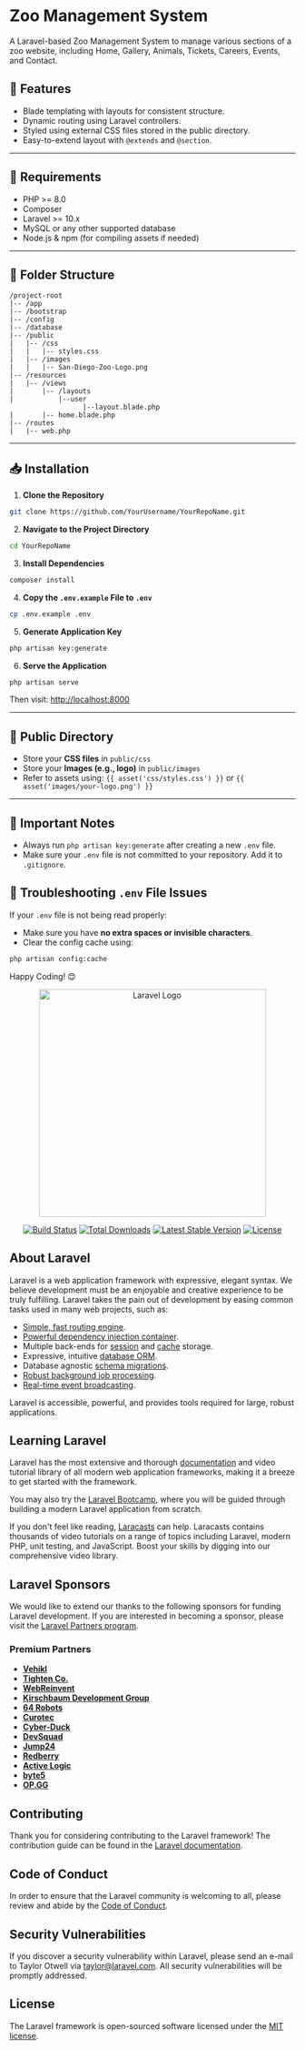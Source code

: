 # Zoo Management System

A Laravel-based Zoo Management System to manage various sections of a zoo website, including Home, Gallery, Animals, Tickets, Careers, Events, and Contact.

## 🚀 Features
- Blade templating with layouts for consistent structure.
- Dynamic routing using Laravel controllers.
- Styled using external CSS files stored in the public directory.
- Easy-to-extend layout with `@extends` and `@section`.

---

## 📌 Requirements
- PHP >= 8.0
- Composer
- Laravel >= 10.x
- MySQL or any other supported database
- Node.js & npm (for compiling assets if needed)

---

## 📂 Folder Structure
```
/project-root
|-- /app
|-- /bootstrap
|-- /config
|-- /database
|-- /public
|   |-- /css
|   |   |-- styles.css
|   |-- /images
|   |   |-- San-Diego-Zoo-Logo.png
|-- /resources
|   |-- /views
|       |-- /layouts
|           |--user
                  |--layout.blade.php
|       |-- home.blade.php
|-- /routes
|   |-- web.php
```

---

## 📥 Installation
1. **Clone the Repository**
```bash
git clone https://github.com/YourUsername/YourRepoName.git
```

2. **Navigate to the Project Directory**
```bash
cd YourRepoName
```

3. **Install Dependencies**
```bash
composer install
```

4. **Copy the `.env.example` File to `.env`**
```bash
cp .env.example .env
```

5. **Generate Application Key**
```bash
php artisan key:generate
```


6. **Serve the Application**
```bash
php artisan serve
```
Then visit: [http://localhost:8000](http://localhost:8000)

---

## 📂 Public Directory
- Store your **CSS files** in `public/css`
- Store your **Images (e.g., logo)** in `public/images`
- Refer to assets using: `{{ asset('css/styles.css') }}` or `{{ asset('images/your-logo.png') }}`

---

## 📌 Important Notes
- Always run `php artisan key:generate` after creating a new `.env` file.
- Make sure your `.env` file is not committed to your repository. Add it to `.gitignore`.


## 🔑 Troubleshooting `.env` File Issues
If your `.env` file is not being read properly:
- Make sure you have **no extra spaces or invisible characters**.
- Clear the config cache using:
```bash
php artisan config:cache
```



Happy Coding! 😊
































<p align="center"><a href="https://laravel.com" target="_blank"><img src="https://raw.githubusercontent.com/laravel/art/master/logo-lockup/5%20SVG/2%20CMYK/1%20Full%20Color/laravel-logolockup-cmyk-red.svg" width="400" alt="Laravel Logo"></a></p>

<p align="center">
<a href="https://github.com/laravel/framework/actions"><img src="https://github.com/laravel/framework/workflows/tests/badge.svg" alt="Build Status"></a>
<a href="https://packagist.org/packages/laravel/framework"><img src="https://img.shields.io/packagist/dt/laravel/framework" alt="Total Downloads"></a>
<a href="https://packagist.org/packages/laravel/framework"><img src="https://img.shields.io/packagist/v/laravel/framework" alt="Latest Stable Version"></a>
<a href="https://packagist.org/packages/laravel/framework"><img src="https://img.shields.io/packagist/l/laravel/framework" alt="License"></a>
</p>

## About Laravel

Laravel is a web application framework with expressive, elegant syntax. We believe development must be an enjoyable and creative experience to be truly fulfilling. Laravel takes the pain out of development by easing common tasks used in many web projects, such as:

- [Simple, fast routing engine](https://laravel.com/docs/routing).
- [Powerful dependency injection container](https://laravel.com/docs/container).
- Multiple back-ends for [session](https://laravel.com/docs/session) and [cache](https://laravel.com/docs/cache) storage.
- Expressive, intuitive [database ORM](https://laravel.com/docs/eloquent).
- Database agnostic [schema migrations](https://laravel.com/docs/migrations).
- [Robust background job processing](https://laravel.com/docs/queues).
- [Real-time event broadcasting](https://laravel.com/docs/broadcasting).

Laravel is accessible, powerful, and provides tools required for large, robust applications.

## Learning Laravel

Laravel has the most extensive and thorough [documentation](https://laravel.com/docs) and video tutorial library of all modern web application frameworks, making it a breeze to get started with the framework.

You may also try the [Laravel Bootcamp](https://bootcamp.laravel.com), where you will be guided through building a modern Laravel application from scratch.

If you don't feel like reading, [Laracasts](https://laracasts.com) can help. Laracasts contains thousands of video tutorials on a range of topics including Laravel, modern PHP, unit testing, and JavaScript. Boost your skills by digging into our comprehensive video library.

## Laravel Sponsors

We would like to extend our thanks to the following sponsors for funding Laravel development. If you are interested in becoming a sponsor, please visit the [Laravel Partners program](https://partners.laravel.com).

### Premium Partners

- **[Vehikl](https://vehikl.com/)**
- **[Tighten Co.](https://tighten.co)**
- **[WebReinvent](https://webreinvent.com/)**
- **[Kirschbaum Development Group](https://kirschbaumdevelopment.com)**
- **[64 Robots](https://64robots.com)**
- **[Curotec](https://www.curotec.com/services/technologies/laravel/)**
- **[Cyber-Duck](https://cyber-duck.co.uk)**
- **[DevSquad](https://devsquad.com/hire-laravel-developers)**
- **[Jump24](https://jump24.co.uk)**
- **[Redberry](https://redberry.international/laravel/)**
- **[Active Logic](https://activelogic.com)**
- **[byte5](https://byte5.de)**
- **[OP.GG](https://op.gg)**

## Contributing

Thank you for considering contributing to the Laravel framework! The contribution guide can be found in the [Laravel documentation](https://laravel.com/docs/contributions).

## Code of Conduct

In order to ensure that the Laravel community is welcoming to all, please review and abide by the [Code of Conduct](https://laravel.com/docs/contributions#code-of-conduct).

## Security Vulnerabilities

If you discover a security vulnerability within Laravel, please send an e-mail to Taylor Otwell via [taylor@laravel.com](mailto:taylor@laravel.com). All security vulnerabilities will be promptly addressed.

## License

The Laravel framework is open-sourced software licensed under the [MIT license](https://opensource.org/licenses/MIT).
